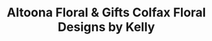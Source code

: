 ---
title: "Altoona Floral & Gifts Colfax Floral Designs by Kelly"
url: /colfax/altoona-floral-and-gifts-colfax-floral-designs-by-kelly/
shop: gift
---